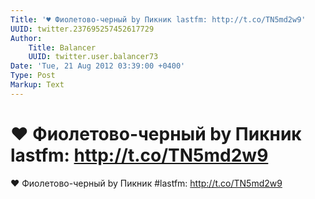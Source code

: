 ```yaml
---
Title: '♥ Фиолетово-черный by Пикник lastfm: http://t.co/TN5md2w9'
UUID: twitter.237695257452617729
Author:
    Title: Balancer
    UUID: twitter.user.balancer73
Date: 'Tue, 21 Aug 2012 03:39:00 +0400'
Type: Post
Markup: Text
---
```


# ♥ Фиолетово-черный by Пикник lastfm: http://t.co/TN5md2w9

♥ Фиолетово-черный by Пикник #lastfm: http://t.co/TN5md2w9
